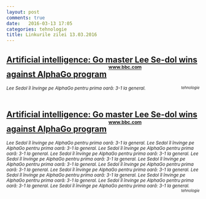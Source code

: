```yaml
---
layout: post
comments: true
date:   2016-03-13 17:05
categories: tehnologie
title: Linkurile zilei 13.03.2016
---
```


## [Artificial intelligence: Go master Lee Se-dol wins against AlphaGo program](http://www.bbc.com/news/technology-35797102) <sup><sup><sup>www.bbc.com</sup></sup></sup>  
<span style="float: left;" ><sup>_Lee Sedol îl învinge pe AlphaGo pentru prima oară: 3-1 la general._</sup></span><span style="float: right;" ><sup><sup>_tehnologie_</sup></sup></span>
<br/>
<br/>

## [Artificial intelligence: Go master Lee Se-dol wins against AlphaGo program](http://www.bbc.com/news/technology-35797102) <sup><sup><sup>www.bbc.com</sup></sup></sup>  
<span style="float: left;" ><sup>_Lee Sedol îl învinge pe AlphaGo pentru prima oară: 3-1 la general.    Lee Sedol îl învinge pe AlphaGo pentru prima oară: 3-1 la general.     Lee Sedol îl învinge pe AlphaGo pentru prima oară: 3-1 la general.    Lee Sedol îl învinge pe AlphaGo pentru prima oară: 3-1 la general.    Lee Sedol îl învinge pe AlphaGo pentru prima oară: 3-1 la general.    Lee Sedol îl învinge pe AlphaGo pentru prima oară: 3-1 la general.    Lee Sedol îl învinge pe AlphaGo pentru prima oară: 3-1 la general.    Lee Sedol îl învinge pe AlphaGo pentru prima oară: 3-1 la general.    Lee Sedol îl învinge pe AlphaGo pentru prima oară: 3-1 la general.    Lee Sedol îl învinge pe AlphaGo pentru prima oară: 3-1 la general.    Lee Sedol îl învinge pe AlphaGo pentru prima oară: 3-1 la general.    Lee Sedol îl învinge pe AlphaGo pentru prima oară: 3-1 la general._</sup></span><span style="float: right;" ><sup><sup>_tehnologie_</sup></sup></span>
<br/>
